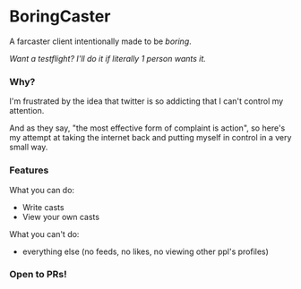 # BoringCaster

A farcaster client intentionally made to be *boring*. 

*Want a testflight? I'll do it if literally 1 person wants it.*

### Why?

I'm frustrated by the idea that twitter is so addicting that I can't control my attention. 

And as they say, "the most effective form of complaint is action", so here's my attempt at taking the internet back and putting myself in control in a very small way.

### Features

What you can do: 
   - Write casts 
   - View your own casts 

What you can't do: 
   - everything else (no feeds, no likes, no viewing other ppl's profiles)

### Open to PRs!
